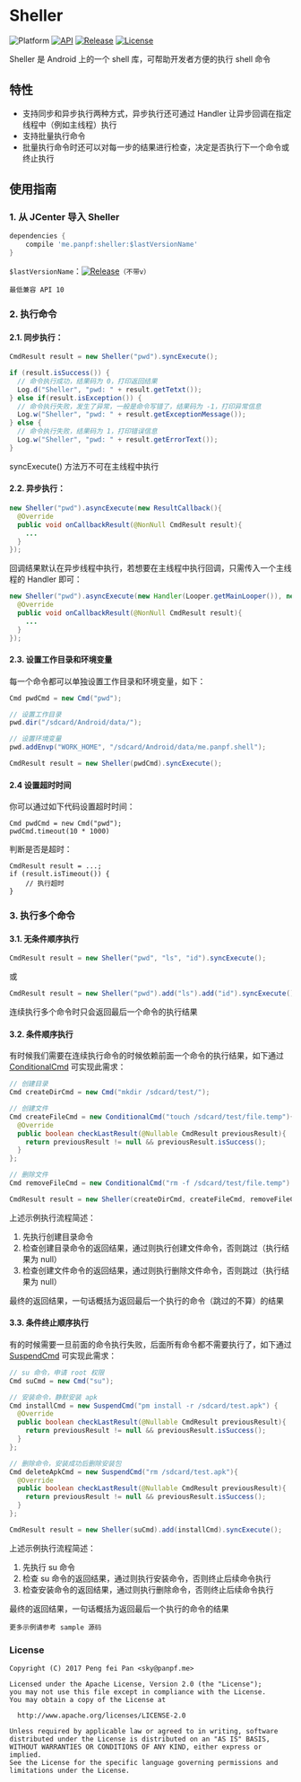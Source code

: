 # Sheller

![Platform][platform_image]
[![API][api_image]][api_link]
[![Release][release_icon]][release_link]
[![License][license_image]][license_link]

Sheller 是 Android 上的一个 shell 库，可帮助开发者方便的执行 shell 命令

## 特性

* 支持同步和异步执行两种方式，异步执行还可通过 Handler 让异步回调在指定线程中（例如主线程）执行
* 支持批量执行命令
* 批量执行命令时还可以对每一步的结果进行检查，决定是否执行下一个命令或终止执行

## 使用指南

### 1. 从 JCenter 导入 Sheller

```groovy
dependencies {
    compile 'me.panpf:sheller:$lastVersionName'
}
```

`$lastVersionName`：[![Release][release_icon]][release_link]`（不带v）`

`最低兼容 API 10`

### 2. 执行命令

#### 2.1. 同步执行：

```java
CmdResult result = new Sheller("pwd").syncExecute();

if (result.isSuccess()) {
  // 命令执行成功，结果码为 0，打印返回结果
  Log.d("Sheller", "pwd: " + result.getTetxt());
} else if(result.isException()) {
  // 命令执行失败，发生了异常，一般是命令写错了，结果码为 -1，打印异常信息
  Log.w("Sheller", "pwd: " + result.getExceptionMessage());
} else {
  // 命令执行失败，结果码为 1，打印错误信息
  Log.w("Sheller", "pwd: " + result.getErrorText());
}
```

syncExecute() 方法万不可在主线程中执行

#### 2.2. 异步执行：

```java
new Sheller("pwd").asyncExecute(new ResultCallback(){
  @Override
  public void onCallbackResult(@NonNull CmdResult result){
    ...
  }
});
```

回调结果默认在异步线程中执行，若想要在主线程中执行回调，只需传入一个主线程的 Handler 即可：

```java
new Sheller("pwd").asyncExecute(new Handler(Looper.getMainLooper()), new ResultCallback(){
  @Override
  public void onCallbackResult(@NonNull CmdResult result){
    ...
  }
});
```

#### 2.3. 设置工作目录和环境变量

每一个命令都可以单独设置工作目录和环境变量，如下：

```java
Cmd pwdCmd = new Cmd("pwd");

// 设置工作目录
pwd.dir("/sdcard/Android/data/");

// 设置环境变量
pwd.addEnvp("WORK_HOME", "/sdcard/Android/data/me.panpf.shell");

CmdResult result = new Sheller(pwdCmd).syncExecute();
```

#### 2.4 设置超时时间

你可以通过如下代码设置超时时间：

```
Cmd pwdCmd = new Cmd("pwd");
pwdCmd.timeout(10 * 1000)
```

判断是否是超时：

```
CmdResult result = ...;
if (result.isTimeout()) {
    // 执行超时
}
```

### 3. 执行多个命令

#### 3.1. 无条件顺序执行

```java
CmdResult result = new Sheller("pwd", "ls", "id").syncExecute();
```

或

```java
CmdResult result = new Sheller("pwd").add("ls").add("id").syncExecute();
```

连续执行多个命令时只会返回最后一个命令的执行结果

#### 3.2. 条件顺序执行

有时候我们需要在连续执行命令的时候依赖前面一个命令的执行结果，如下通过 [ConditionalCmd] 可实现此需求：

```java
// 创建目录
Cmd createDirCmd = new Cmd("mkdir /sdcard/test/");

// 创建文件
Cmd createFileCmd = new ConditionalCmd("touch /sdcard/test/file.temp"){
  @Override
  public boolean checkLastResult(@Nullable CmdResult previousResult){
    return previousResult != null && previousResult.isSuccess();
  }
};

// 删除文件
Cmd removeFileCmd = new ConditionalCmd("rm -f /sdcard/test/file.temp")

CmdResult result = new Sheller(createDirCmd, createFileCmd, removeFileCmd).syncExecute();
```

上述示例执行流程简述：

1. 先执行创建目录命令
2. 检查创建目录命令的返回结果，通过则执行创建文件命令，否则跳过（执行结果为 null）
2. 检查创建文件命令的返回结果，通过则执行删除文件命令，否则跳过（执行结果为 null）

最终的返回结果，一句话概括为返回最后一个执行的命令（跳过的不算）的结果

#### 3.3. 条件终止顺序执行

有的时候需要一旦前面的命令执行失败，后面所有命令都不需要执行了，如下通过 [SuspendCmd] 可实现此需求：

```java
// su 命令，申请 root 权限
Cmd suCmd = new Cmd("su");

// 安装命令，静默安装 apk
Cmd installCmd = new SuspendCmd("pm install -r /sdcard/test.apk") {
  @Override
  public boolean checkLastResult(@Nullable CmdResult previousResult){
    return previousResult != null && previousResult.isSuccess();
  }
};

// 删除命令，安装成功后删除安装包
Cmd deleteApkCmd = new SuspendCmd("rm /sdcard/test.apk"){
  @Override
  public boolean checkLastResult(@Nullable CmdResult previousResult){
    return previousResult != null && previousResult.isSuccess();
  }
};

CmdResult result = new Sheller(suCmd).add(installCmd).syncExecute();
```

上述示例执行流程简述：

1. 先执行 su 命令
2. 检查 su 命令的返回结果，通过则执行安装命令，否则终止后续命令执行
3. 检查安装命令的返回结果，通过则执行删除命令，否则终止后续命令执行

最终的返回结果，一句话概括为返回最后一个执行的命令的结果

`更多示例请参考 sample 源码`

### License
    Copyright (C) 2017 Peng fei Pan <sky@panpf.me>

    Licensed under the Apache License, Version 2.0 (the "License");
    you may not use this file except in compliance with the License.
    You may obtain a copy of the License at

      http://www.apache.org/licenses/LICENSE-2.0

    Unless required by applicable law or agreed to in writing, software
    distributed under the License is distributed on an "AS IS" BASIS,
    WITHOUT WARRANTIES OR CONDITIONS OF ANY KIND, either express or implied.
    See the License for the specific language governing permissions and
    limitations under the License.

[platform_image]: https://img.shields.io/badge/Platform-Android-brightgreen.svg
[api_image]: https://img.shields.io/badge/API-14%2B-orange.svg
[api_link]: https://android-arsenal.com/api?level=14
[release_icon]: https://img.shields.io/github/release/panpf/sheller.svg
[release_link]: https://github.com/panpf/sheller/releases
[license_image]: https://img.shields.io/badge/License-Apache%202-blue.svg
[license_link]: https://www.apache.org/licenses/LICENSE-2.0
[SuspendCmd]: sheller/src/main/java/me/panpf/shell/SuspendCmd.java
[ConditionalCmd]: sheller/src/main/java/me/panpf/shell/ConditionalCmd.java
